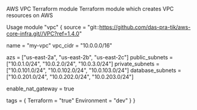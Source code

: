 AWS VPC Terraform module
Terraform module which creates VPC resources on AWS

Usage
module "vpc" {
  source = "git::https://github.com/das-pra-tik/aws-core-infra.git//VPC?ref=1.4.0"

  name     = "my-vpc"
  vpc_cidr = "10.0.0.0/16"

  azs              = ["us-east-2a", "us-east-2b", "us-east-2c"]
  public_subnets   = ["10.0.1.0/24", "10.0.2.0/24", "10.0.3.0/24"]
  private_subnets  = ["10.0.101.0/24", "10.0.102.0/24", "10.0.103.0/24"]
  database_subnets = ["10.0.201.0/24", "10.0.202.0/24", "10.0.203.0/24"]

  enable_nat_gateway = true

  tags = {
    Terraform   = "true"
    Environment = "dev"
  }
}